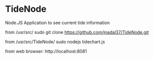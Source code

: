 # TideNode
Node.JS Application to see current tide information


from /usr/src/
	sudo git clone https://github.com/jnadal37/TideNode.git

from /usr/src/TideNode/
	sudo nodejs tidechart.js

from web browser:
	http://localhost:8081